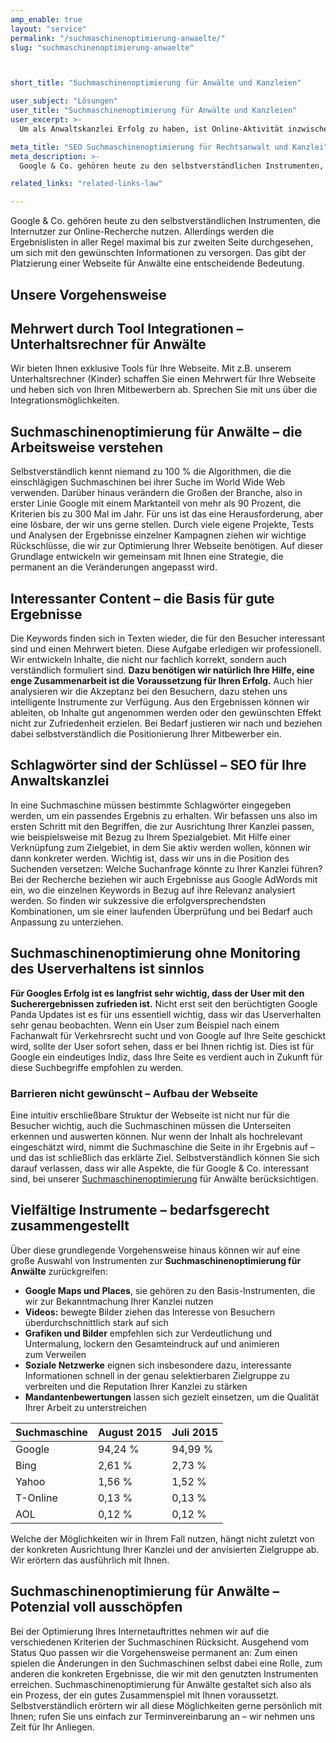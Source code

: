```yaml
---
amp_enable: true
layout: "service"
permalink: "/suchmaschinenoptimierung-anwaelte/"
slug: "suchmaschinenoptimierung-anwaelte"



short_title: "Suchmaschinenoptimierung für Anwälte und Kanzleien"

user_subject: "Lösungen"
user_title: "Suchmaschinenoptimierung für Anwälte und Kanzleien"
user_excerpt: >-
  Um als Anwaltskanzlei Erfolg zu haben, ist Online-Aktivität inzwischen nicht mehr zu umgehen. Essentieller Bestandteil ist dabei auch Suchmaschinenoptimierung (SEO), die dabei hilft, den richtigen Klientenkreis zu erreichen.

meta_title: "SEO Suchmaschinenoptimierung für Rechtsanwalt und Kanzlei"
meta_description: >-
  Google & Co. gehören heute zu den selbstverständlichen Instrumenten, die Internutzer zur Online-Recherche nutzen. Allerdings werden die Ergebnislisten in aller Regel maximal bis zur zweiten Seite durchgesehen, um sich mit den gewünschten Informationen zu versorgen. Das gibt der Platzierung einer Webseite für Anwälte eine entscheidende Bedeutung. Unsere Vorgehensweise Analyse & Strategie Konzeption & Entwicklung Erfolgsanalyse... Read more »

related_links: "related-links-law"

---
```


Google & Co. gehören heute zu den selbstverständlichen Instrumenten, die Internutzer zur Online-Recherche nutzen. Allerdings werden die Ergebnislisten in aller Regel maximal bis zur zweiten Seite durchgesehen, um sich mit den gewünschten Informationen zu versorgen. Das gibt der Platzierung einer Webseite für Anwälte eine entscheidende Bedeutung.

## Unsere Vorgehensweise

## Mehrwert durch Tool Integrationen – Unterhaltsrechner für Anwälte

Wir bieten Ihnen exklusive Tools für Ihre Webseite. Mit z.B. unserem Unterhaltsrechner (Kinder) schaffen Sie einen Mehrwert für Ihre Webseite und heben sich von Ihren Mitbewerbern ab. Sprechen Sie mit uns über die Integrationsmöglichkeiten.

## Suchmaschinenoptimierung für Anwälte – die Arbeitsweise verstehen

Selbstverständlich kennt niemand zu 100 % die Algorithmen, die die einschlägigen Suchmaschinen bei ihrer Suche im World Wide Web verwenden. Darüber hinaus verändern die Großen der Branche, also in erster Linie Google mit einem Marktanteil von mehr als 90 Prozent, die Kriterien bis zu 300 Mal im Jahr. Für uns ist das eine Herausforderung, aber eine lösbare, der wir uns gerne stellen. Durch viele eigene Projekte, Tests und Analysen der Ergebnisse einzelner Kampagnen ziehen wir wichtige Rückschlüsse, die wir zur Optimierung Ihrer Webseite benötigen. Auf dieser Grundlage entwickeln wir gemeinsam mit Ihnen eine Strategie, die permanent an die Veränderungen angepasst wird.

## Interessanter Content – die Basis für gute Ergebnisse

Die Keywords finden sich in Texten wieder, die für den Besucher interessant sind und einen Mehrwert bieten. Diese Aufgabe erledigen wir professionell. Wir entwickeln Inhalte, die nicht nur fachlich korrekt, sondern auch verständlich formuliert sind. **Dazu benötigen wir natürlich Ihre Hilfe, eine enge Zusammenarbeit ist die Voraussetzung für Ihren Erfolg.** Auch hier analysieren wir die Akzeptanz bei den Besuchern, dazu stehen uns intelligente Instrumente zur Verfügung. Aus den Ergebnissen können wir ableiten, ob Inhalte gut angenommen werden oder den gewünschten Effekt nicht zur Zufriedenheit erzielen. Bei Bedarf justieren wir nach und beziehen dabei selbstverständlich die Positionierung Ihrer Mitbewerber ein.

## Schlagwörter sind der Schlüssel – SEO für Ihre Anwaltskanzlei

In eine Suchmaschine müssen bestimmte Schlagwörter eingegeben werden, um ein passendes Ergebnis zu erhalten. Wir befassen uns also im ersten Schritt mit den Begriffen, die zur Ausrichtung Ihrer Kanzlei passen, wie beispielsweise mit Bezug zu Ihrem Spezialgebiet. Mit Hilfe einer Verknüpfung zum Zielgebiet, in dem Sie aktiv werden wollen, können wir dann konkreter werden. Wichtig ist, dass wir uns in die Position des Suchenden versetzen: Welche Suchanfrage könnte zu Ihrer Kanzlei führen? Bei der Recherche beziehen wir auch Ergebnisse aus Google AdWords mit ein, wo die einzelnen Keywords in Bezug auf ihre Relevanz analysiert werden. So finden wir sukzessive die erfolgversprechendsten Kombinationen, um sie einer laufenden Überprüfung und bei Bedarf auch Anpassung zu unterziehen.

## Suchmaschinenoptimierung ohne Monitoring des Userverhaltens ist sinnlos

**Für Googles Erfolg ist es langfrist sehr wichtig, dass der User mit den Sucherergebnissen zufrieden ist.** Nicht erst seit den berüchtigten Google Panda Updates ist es für uns essentiell wichtig, dass wir das Userverhalten sehr genau beobachten. Wenn ein User zum Beispiel nach einem Fachanwalt für Verkehrsrecht sucht und von Google auf Ihre Seite geschickt wird, sollte der User sofort sehen, dass er bei Ihnen richtig ist. Dies ist für Google ein eindeutiges Indiz, dass Ihre Seite es verdient auch in Zukunft für diese Suchbegriffe empfohlen zu werden.

### Barrieren nicht gewünscht – Aufbau der Webseite

Eine intuitiv erschließbare Struktur der Webseite ist nicht nur für die Besucher wichtig, auch die Suchmaschinen müssen die Unterseiten erkennen und auswerten können. Nur wenn der Inhalt als hochrelevant eingeschätzt wird, nimmt die Suchmaschine die Seite in ihr Ergebnis auf – und das ist schließlich das erklärte Ziel. Selbstverständlich können Sie sich darauf verlassen, dass wir alle Aspekte, die für Google & Co. interessant sind, bei unserer [Suchmaschinenoptimierung](/suchmaschinenoptimierung/) für Anwälte berücksichtigen.

## Vielfältige Instrumente – bedarfsgerecht zusammengestellt

Über diese grundlegende Vorgehensweise hinaus können wir auf eine große Auswahl von Instrumenten zur **Suchmaschinenoptimierung für Anwälte** zurückgreifen:

*   **Google Maps und Places**, sie gehören zu den Basis-Instrumenten, die wir zur Bekanntmachung Ihrer Kanzlei nutzen
*   **Videos:** bewegte Bilder ziehen das Interesse von Besuchern überdurchschnittlich stark auf sich
*   **Grafiken und Bilder** empfehlen sich zur Verdeutlichung und Untermalung, lockern den Gesamteindruck auf und animieren zum Verweilen
*   **Soziale Netzwerke** eignen sich insbesondere dazu, interessante Informationen schnell in der genau selektierbaren Zielgruppe zu verbreiten und die Reputation Ihrer Kanzlei zu stärken
*   **Mandantenbewertungen** lassen sich gezielt einsetzen, um die Qualität Ihrer Arbeit zu unterstreichen

| Suchmaschine | August 2015 | Juli 2015 |
| :--- | :--- | :--- |
| Google | 94,24 % | 94,99 % |
| Bing | 2,61 % | 2,73 % |
| Yahoo | 1,56 % | 1,52 % |
| T-Online | 0,13 % | 0,13 % |
| AOL | 0,12 % | 0,12 % |

Welche der Möglichkeiten wir in Ihrem Fall nutzen, hängt nicht zuletzt von der konkreten Ausrichtung Ihrer Kanzlei und der anvisierten Zielgruppe ab. Wir erörtern das ausführlich mit Ihnen.

## Suchmaschinenoptimierung für Anwälte – Potenzial voll ausschöpfen

Bei der Optimierung Ihres Internetauftrittes nehmen wir auf die verschiedenen Kriterien der Suchmaschinen Rücksicht. Ausgehend vom Status Quo passen wir die Vorgehensweise permanent an: Zum einen spielen die Änderungen in den Suchmaschinen selbst dabei eine Rolle, zum anderen die konkreten Ergebnisse, die wir mit den genutzten Instrumenten erreichen. Suchmaschinenoptimierung für Anwälte gestaltet sich also als ein Prozess, der ein gutes Zusammenspiel mit Ihnen voraussetzt. Selbstverständlich erörtern wir all diese Möglichkeiten gerne persönlich mit Ihnen; rufen Sie uns einfach zur Terminvereinbarung an – wir nehmen uns Zeit für Ihr Anliegen.
